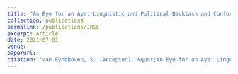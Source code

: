 ```yaml
---
title: "An Eye for an Aye: Linguistic and Political Backlash and Conformity in Eighteenth-Century Scots."
collection: publications
permalink: /publications/JHSL
excerpt: Article
date: 2021-07-01
venue:
paperurl: 
citation: 'van Eyndhoven, S. (Accepted). &quot;An Eye for an Aye: Linguistic and Political Backlash and Conformity in Eighteenth-Century Scots.&quot; <i>Journal of Historical Sociolinguistics</i>, De Gruyter.'
---
```

